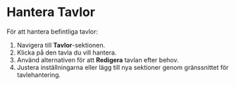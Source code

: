 # Hantera Tavlor

För att hantera befintliga tavlor:

1. Navigera till **Tavlor**-sektionen.
2. Klicka på den tavla du vill hantera.
3. Använd alternativen för att **Redigera** tavlan efter behov.
4. Justera inställningarna eller lägg till nya sektioner genom gränssnittet för tavlehantering.
